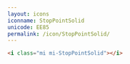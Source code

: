 ```yaml
---
layout: icons
iconname: StopPointSolid
unicode: EE85
permalink: /icon/StopPointSolid/
---
```


``` html
<i class="mi mi-StopPointSolid"></i>
```
